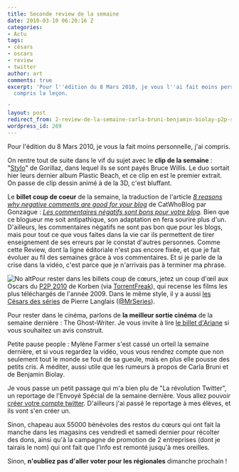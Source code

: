 ```yaml
---
title: Seconde review de la semaine
date: 2010-03-10 06:20:16 Z
categories:
- Actu
tags:
- césars
- oscars
- review
- twitter
author: art
comments: true
excerpt: 'Pour l''édition du 8 Mars 2010, je vous l''ai fait moins personnelle, j''ai
  compris la leçon.

'
layout: post
redirect_from: 2-review-de-la-semaine-carla-bruni-benjamin-biolay-p2p-series-ghost-writer/
wordpress_id: 269
---
```


Pour l'édition du 8 Mars 2010, je vous la fait moins personnelle, j'ai compris.

On rentre tout de suite dans le vif du sujet avec le **clip de la semaine** : "[Stylo](http://www.youtube.com/watch?v=h9vAOzYz-Qs)" de Gorillaz, dans lequel ils se sont payés Bruce Willis. Le duo sortait hier leurs dernier album Plastic Beach, et ce clip en est le premier extrait. On passe de clip dessin animé à de la 3D, c'est bluffant.

Le **billet coup de coeur** de la semaine, la traduction de l'article _[8 reasons why negative comments are good for your blog](http://www.catswhoblog.com/8-reasons-why-negative-comments-are-good-for-your-blog)_ de CatWhoBlog par Gonzague : _[Les commentaires négatifs sont bons pour votre blog](http://gonzague.me/commentaires-negatifs)_. Bien que ce blogueur me soit antipathique, son adaptation en fera sourire plus d'un. D'ailleurs, les commentaires négatifs ne sont pas bon que pour les blogs, mais pour tout ce que vous faites dans la vie car ils permettent de tirer enseignement de ses erreurs par le constat d'autres personnes. Comme cette Review, dont la ligne éditoriale n'est pas encore fixée, et que je fait évoluer au fil des semaines grâce à vos commentaires. Et si je parle de la crise dans la vidéo, c'est parce que je n'arrivais pas à terminer ma phrase.

<img alt="No alt" data-src="https://static.irz.fr/2010/03/2nd-review-300x196.png" src="https://static.irz.fr/thumb.php?size=<100&crop=0&src=https://static.irz.fr/2010/03/2nd-review-300x196.png" />Pour rester dans les billets coup de cœurs, jetez un coup d'œil aux Oscars du [P2P 2010](http://www.korben.info/resultats-oscars-p2p.html) de Korben (via [TorrentFreak](http://torrentfreak.com/and-bittorrents-oscar-goes-to-district-9-100307/)), qui recense les films les plus téléchargés de l'année 2009. Dans le même style, il y a aussi [les Césars des séries](http://blog.slate.fr/tetes-de-series/2010/02/27/les-cesars-des-series/) de Pierre Langlais ([@MrSeries](http://twitter.com/MrSeries)).

Pour rester dans le cinéma, parlons de **la meilleur sortie cinéma** de la semaine dernière : The Ghost-Writer. Je vous invite à lire [le billet d'Ariane](http://unesemaine-unchapitre.com/index.php?post/The-Ghost-Writer-Polanski-au-pays-des-fantomes) si vous souhaitez un avis construit.

Petite pause people : Mylène Farmer s'est cassé un orteil la semaine dernière, et si vous regardez la vidéo, vous vous rendrez compte que non seulement tout le monde se fout de sa gueule, mais en plus elle pousse des petits cris. A méditer, aussi utile que les rumeurs à propos de Carla Bruni et de Benjamin Biolay.

Je vous passe un petit passage qui m'a bien plu de "La révolution Twitter", un reportage de l'Envoyé Spécial de la semaine dernière. Vous allez pouvoir [créer votre compte twitter](https://twitter.com/signup). D'ailleurs j'ai passé le reportage à mes élèves, et ils vont s'en créer un.

Sinon, chapeau aux 55000 bénévoles des restos du cœurs qui ont fait la manche dans les magasins ces vendredi et samedi dernier pour récolter des dons, ainsi qu'à la campagne de promotion de 2 entreprises (dont je tairais le nom) qui ont fait que l'info est remonté jusqu'à mes oreilles.

Sinon, **n'oubliez pas d'aller voter pour les régionales** dimanche prochain !
